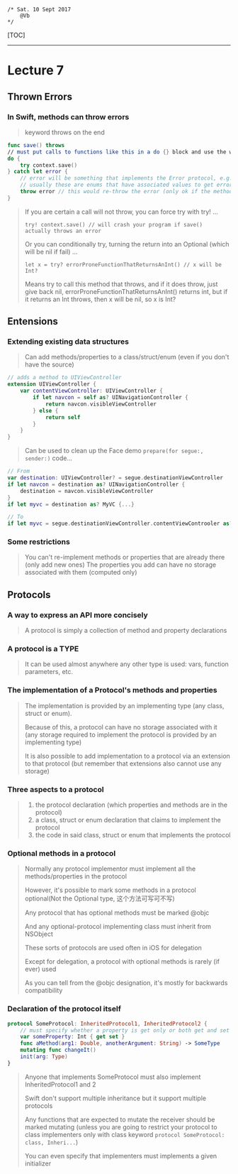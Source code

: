 ```~~
/* Sat. 10 Sept 2017
    @Vb
*/
```
[TOC]

---
# Lecture 7 

## Thrown Errors

### In Swift, methods can throw errors
> keyword throws on the end

```Swift
func save() throws
// must put calls to functions like this in a do {} block and use the word try to call them
do {
    try context.save()
} catch let error {
    // error will be something that implements the Error protocol, e.g., NSError
    // usually these are enums that have associated values to get error details
    throw error // this would re-throw the error (only ok if the method we are in throws)
}
```

> If you are certain a call will not throw, you can force try with try! ...
>
> ```try! context.save() // will crash your program if save() actually throws an error```
>
> Or you can conditionally try, turning the return into an Optional (which will be nil if fail) ...
> 
> ```let x = try? errorProneFunctionThatReturnsAnInt() // x will be Int? ```
> 
> Means try to call this method that throws, and if it does throw, just give back nil, errorProneFunctionThatReturnsAnInt() returns int, but if it returns an Int throws, then x will be nil, so x is Int?

## Entensions
### Extending existing data structures
> Can add methods/properties to a class/struct/enum (even if you don't have the source)

```Swift
// adds a method to UIViewController
extension UIViewController {
    var contentViewController: UIViewController {
        if let navcon = self as? UINavigationController {
            return navcon.visibleViewController
        } else {
            return self
        }
    }
}
```
> Can be used to clean up the Face demo ```prepare(for segue:, sender:)``` code...

```Swift
// From
var destination: UIViewController? = segue.destinationViewController
if let navcon = destination as? UINavigationController {
    destination = navcon.visibleViewController
}
if let myvc = destination as? MyVC {...}

// To
if let myvc = segue.destinationViewController.contentViewControoler as? MyVC {...}
```

### Some restrictions
> You can't re-implement methods or properties that are already there (only add new ones)
> The properties you add can have no storage associated with them (computed only)

## Protocols
### A way to express an API more concisely
> A protocol is simply a collection of method and property declarations

### A protocol is a TYPE
> It can be used almost anywhere any other type is used: vars, function parameters, etc.

### The implementation of a Protocol's methods and properties
> The implementation is provided by an implementing type (any class, struct or enum).
>
> Because of this, a protocol can have no storage associated with it (any storage required to implement the protocol is provided by an implementing type)
>
> It is also possible to add implementation to a protocol via an extension to that protocol (but remember that extensions also cannot use any storage)

### Three aspects to a protocol
> 1. the protocol declaration (which properties and methods are in the protocol)
> 2. a class, struct or enum declaration that claims to implement the protocol
> 3. the code in said class, struct or enum that implements the protocol

### Optional methods in a protocol
> Normally any protocol implementor must implement all the methods/properties in the protocol
>
> However, it's possible to mark some methods in a protocol optional(Not the Optional type, 这个方法可写可不写)
>
> Any protocol that has optional methods must be marked @objc
>
> And any optional-protocol implementing class must inherit from NSObject
>
> These sorts of protocols are used often in iOS for delegation
>
> Except for delegation, a protocol with optional methods is rarely (if ever) used
>
> As you can tell from the @objc designation, it's mostly for backwards compatibility

### Declaration of the protocol itself
```Swift
protocol SomeProtocol: InheritedProtocol1, InheritedProtocol2 {
    // must specify whether a property is get only or both get and set
    var someProperty: Int { get set }
    func aMethod(arg1: Double, anotherArgument: String) -> SomeType
    mutating func changeIt()
    init(arg: Type)
}
```
> Anyone that implements SomeProtocol must also implement InheritedProtocol1 and 2
>
> Swift don't support multiple inheritance but it support multiple protocols
>
> Any functions that are expected to mutate the receiver should be marked mutating (unless you are going to restrict your protocol to class implementers only with class keyword ```protocol SomeProtocol: class, Inheri...```)
>
> You can even specify that implementers must implements a given initializer